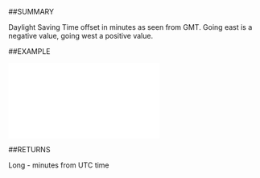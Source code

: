 
##SUMMARY

Daylight Saving Time offset in minutes as seen from GMT. Going east is a negative value, going west a positive value.


##EXAMPLE



![](..\..\Examples\vbs\SOTimeZoneItem.DstOffset.vbs.txt)


##RETURNS

Long - minutes from UTC time

